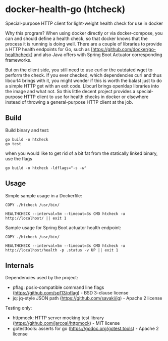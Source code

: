 # docker-health-go (htcheck)
Special-purpose HTTP client for light-weight health check for use in docker

Why this program?
When using docker directly or via docker-compose, you can and should define a health check, so that docker 
knows that the process it is running is doing well. There are a couple of libraries to provide a HTTP health endpoints
for Go, such as [https://github.com/docker/go-healthcheck] and also Java offers with Spring Boot Actuator corresponding
frameworks. 

But on the client side, you still need to use curl or the outdated wget to perform the check.
If you ever checked, which dependencies curl and thus libcurl4 brings with it, you might wonder if this is worth 
the balast just to do a simple HTTP get with an exit code. Libcurl brings openldap libraries into the image 
and what not. So this little decent project provides a special-purpose HTTP client to use for health checks
in docker or elsewhere instead of throwing a general-purpose HTTP client at the job.

## Build

Build binary and test:
```
go build -o htcheck
go test
```

when you would like to get rid of a bit fat from the statically linked binary, use the flags
```
go build -o htcheck -ldflags="-s -w"
```

## Usage

Simple sample usage in a Dockerfile:
```
COPY ./htcheck /usr/bin/

HEALTHCHECK --interval=5m --timeout=3s CMD htcheck -u http://localhost/ || exit 1
```

Sample usage for Spring Boot actuator health endpoint:
```
COPY ./htcheck /usr/bin/

HEALTHCHECK --interval=5m --timeout=3s CMD htcheck -u http://localhost/health -p .status -v UP || exit 1
```

## Internals

Dependencies used by the project:
- pflag: posix-compatible command line flags (https://github.com/spf13/pflag) - BSD 3-clause license
- jq: jq-style JSON path (https://github.com/savaki/jq) - Apache 2 license

Testing only:
- httpmock: HTTP server mocking test library (https://github.com/jarcoal/httpmock) - MIT license
- gotesttools: asserts for go (https://godoc.org/gotest.tools) - Apache 2 license